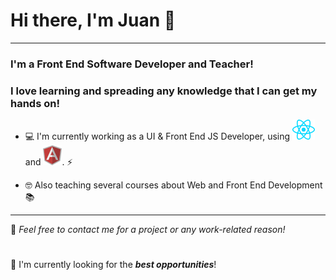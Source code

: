 # Hi there, I'm Juan 👋

---

### I'm a Front End Software Developer and Teacher!
### I love learning and spreading any knowledge that I can get my hands on!

* 💻 I'm currently working as a UI & Front End JS Developer, using <img src="icons/react.png" /> and <img src="icons/angular.png" />. ⚡
 
* 🤓 Also teaching several courses about Web and Front End Development 📚

-------
💬 _Feel free to contact me for a project or any work-related reason!_ 
#
🔭 I'm currently looking for the ***best opportunities***!
